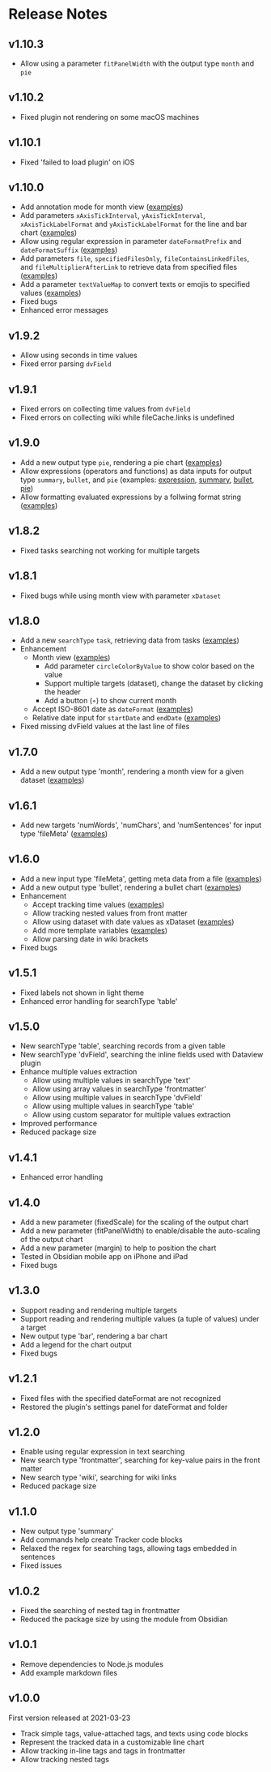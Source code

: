 # Release Notes

## v1.10.3
- Allow using a parameter `fitPanelWidth` with the output type `month` and `pie`

## v1.10.2
- Fixed plugin not rendering on some macOS machines

## v1.10.1
- Fixed 'failed to load plugin' on iOS

## v1.10.0
- Add annotation mode for month view ([examples](https://github.com/pyrochlore/obsidian-tracker/blob/master/examples/TestCalendar.md))
- Add parameters `xAxisTickInterval`, `yAxisTickInterval`, `xAxisTickLabelFormat` and `yAxisTickLabelFormat` for the line and bar chart ([examples](https://github.com/pyrochlore/obsidian-tracker/blob/master/examples/TestAxisIntervalAndFormat.md))
- Allow using regular expression in parameter `dateFormatPrefix` and `dateFormatSuffix` ([examples](https://github.com/pyrochlore/obsidian-tracker/blob/master/examples/TestDateFormats.md))
- Add parameters `file`, `specifiedFilesOnly`, `fileContainsLinkedFiles`, and `fileMultiplierAfterLink` to retrieve data from specified files ([examples](https://github.com/pyrochlore/obsidian-tracker/blob/master/examples/TestSpecifiedFiles.md))
- Add a parameter `textValueMap` to convert texts or emojis to specified values ([examples](https://github.com/pyrochlore/obsidian-tracker/blob/master/examples/TestTextValueMap.md))
- Fixed bugs
- Enhanced error messages

## v1.9.2
- Allow using seconds in time values
- Fixed error parsing `dvField`

## v1.9.1
- Fixed errors on collecting time values from `dvField`
- Fixed errors on collecting wiki while fileCache.links is undefined

## v1.9.0
- Add a new output type `pie`, rendering a pie chart ([examples](https://github.com/pyrochlore/obsidian-tracker/blob/master/examples/TestPieChart.md))
- Allow expressions (operators and functions) as data inputs for output type `summary`, `bullet`, and `pie` (examples: [expression](https://github.com/pyrochlore/obsidian-tracker/blob/master/examples/TestExpression.md), [summary](https://github.com/pyrochlore/obsidian-tracker/blob/master/examples/TestSummary.md), [bullet](https://github.com/pyrochlore/obsidian-tracker/blob/master/examples/TestBullet.md), [pie](https://github.com/pyrochlore/obsidian-tracker/blob/master/examples/TestPieChart.md))
- Allow formatting evaluated expressions by a follwing format string ([examples](https://github.com/pyrochlore/obsidian-tracker/blob/master/examples/TestExpression.md))

## v1.8.2
- Fixed tasks searching not working for multiple targets

## v1.8.1
- Fixed bugs while using month view with parameter `xDataset`

## v1.8.0
- Add a new `searchType` `task`, retrieving data from tasks ([examples](https://github.com/pyrochlore/obsidian-tracker/blob/master/examples/TestTask.md))
- Enhancement
    - Month view ([examples](https://github.com/pyrochlore/obsidian-tracker/blob/master/examples/TestCalendar.md))
        - Add parameter `circleColorByValue` to show color based on the value
        - Support multiple targets (dataset), change the dataset by clicking the header 
        - Add a button (◦) to show current month
    - Accept ISO-8601 date as `dateFormat` ([examples](https://github.com/pyrochlore/obsidian-tracker/blob/master/examples/TestDateFormats.md#iso-8601-date-format))
    - Relative date input for `startDate` and `endDate` ([examples](https://github.com/pyrochlore/obsidian-tracker/blob/master/examples/TestDateFormats.md#relative-date-input-for-startdate-and-enddate))
- Fixed missing dvField values at the last line of files

## v1.7.0
- Add a new output type 'month', rendering a month view for a given dataset ([examples](https://github.com/pyrochlore/obsidian-tracker/blob/master/examples/TestCalendar.md))

## v1.6.1
- Add new targets 'numWords', 'numChars', and 'numSentences' for input type 'fileMeta' ([examples](https://github.com/pyrochlore/obsidian-tracker/blob/master/examples/TestWordCounting.md))

## v1.6.0
- Add a new input type 'fileMeta', getting meta data from a file ([examples](https://github.com/pyrochlore/obsidian-tracker/blob/master/examples/TestFileMeta.md))
- Add a new output type 'bullet', rendering a bullet chart ([examples](https://github.com/pyrochlore/obsidian-tracker/blob/master/examples/TestBullet.md))
- Enhancement
    - Accept tracking time values ([examples](https://github.com/pyrochlore/obsidian-tracker/blob/master/examples/TestTimeValues.md))
    - Allow tracking nested values from front matter
    - Allow using dataset with date values as xDataset ([examples](https://github.com/pyrochlore/obsidian-tracker/blob/master/examples/TestXDataset.md))
    - Add more template variables ([examples](https://github.com/pyrochlore/obsidian-tracker/blob/master/examples/TestTemplateVariables.md))
    - Allow parsing date in wiki brackets
- Fixed bugs

## v1.5.1
- Fixed labels not shown in light theme
- Enhanced error handling for searchType 'table'

## v1.5.0
- New searchType 'table', searching records from a given table
- New searchType 'dvField', searching the inline fields used with Dataview plugin
- Enhance multiple values extraction
    - Allow using multiple values in searchType 'text'
    - Allow using array values in searchType 'frontmatter'
    - Allow using multiple values in searchType 'dvField'
    - Allow using multiple values in searchType 'table'
    - Allow using custom separator for multiple values extraction
- Improved performance
- Reduced package size

## v1.4.1
- Enhanced error handling

## v1.4.0
- Add a new parameter (fixedScale) for the scaling of the output chart
- Add a new parameter (fitPanelWidth) to enable/disable the auto-scaling of the output chart
- Add a new parameter (margin) to help to position the chart
- Tested in Obsidian mobile app on iPhone and iPad
- Fixed bugs

## v1.3.0
- Support reading and rendering multiple targets
- Support reading and rendering multiple values (a tuple of values) under a target
- New output type 'bar', rendering a bar chart
- Add a legend for the chart output
- Fixed bugs

## v1.2.1
- Fixed files with the specified dateFormat are not recognized
- Restored the plugin's settings panel for dateFormat and folder

## v1.2.0
- Enable using regular expression in text searching
- New search type 'frontmatter', searching for key-value pairs in the front matter
- New search type 'wiki', searching for wiki links
- Reduced package size

## v1.1.0
- New output type 'summary'
- Add commands help create Tracker code blocks
- Relaxed the regex for searching tags, allowing tags embedded in sentences
- Fixed issues

## v1.0.2
- Fixed the searching of nested tag in frontmatter
- Reduced the package size by using the module from Obsidian

## v1.0.1
- Remove dependencies to Node.js modules
- Add example markdown files

## v1.0.0
First version released at 2021-03-23

- Track simple tags, value-attached tags, and texts using code blocks
- Represent the tracked data in a customizable line chart
- Allow tracking in-line tags and tags in frontmatter
- Allow tracking nested tags